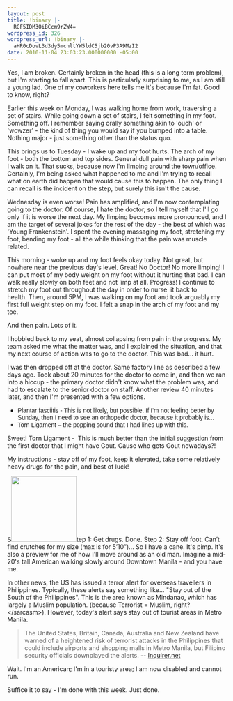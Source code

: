 ```yaml
---
layout: post
title: !binary |-
  RGF5IDM3OiBCcm9rZW4=
wordpress_id: 326
wordpress_url: !binary |-
  aHR0cDovL3d3dy5mcnltYW5ldC5jb20vP3A9MzI2
date: 2010-11-04 23:03:23.000000000 -05:00
---
```

Yes, I am broken. Certainly broken in the head (this is a long term problem), but I'm starting to fall apart. This is particularly surprising to me, as I am still a young lad. One of my coworkers here tells me it's because I'm fat. Good to know, right?

<!--more-->Earlier this week on Monday, I was walking home from work, traversing a set of stairs. While going down a set of stairs, I felt something in my foot. Something off. I remember saying orally something akin to 'ouch' or 'wowzer' - the kind of thing you would say if you bumped into a table. Nothing major - just something other than the status quo.

This brings us to Tuesday - I wake up and my foot hurts. The arch of my foot - both the bottom and top sides. General dull pain with sharp pain when I walk on it. That sucks, because now I'm limping around the town/office. Certainly, I'm being asked what happened to me and I'm trying to recall what on earth did happen that would cause this to happen. The only thing I can recall is the incident on the step, but surely this isn't the cause.

Wednesday is even worse! Pain has amplified, and I'm now contemplating going to the doctor. Of course, I hate the doctor, so I tell myself that I'll go only if it is worse the next day. My limping becomes more pronounced, and I am the target of several jokes for the rest of the day - the best of which was 'Young Frankenstein'. I spent the evening massaging my foot, stretching my foot, bending my foot - all the while thinking that the pain was muscle related.

This morning - woke up and my foot feels okay today. Not great, but nowhere near the previous day's level. Great! No Doctor! No more limping! I can put most of my body weight on my foot without it hurting that bad. I can walk really slowly on both feet and not limp at all. Progress! I continue to stretch my foot out throughout the day in order to nurse  it back to health. Then, around 5PM, I was walking on my foot and took arguably my first full weight step on my foot. I felt a snap in the arch of my foot and my toe.

And then pain. Lots of it.

I hobbled back to my seat, almost collapsing from pain in the progress. My team asked me what the matter was, and I explained the situation, and that my next course of action was to go to the doctor. This was bad... it hurt.

I was then dropped off at the doctor. Same factory line as described a few days ago. Took about 20 minutes for the doctor to come in, and then we ran into a hiccup - the primary doctor didn't know what the problem was, and had to escalate to the senior doctor on staff. Another review 40 minutes later, and then I'm presented with a few options.

<!--StartFragment-->
<ul>
	<li><span style="font-family: Helvetica, Verdana, Arial;">Plantar fasciitis - This is not likely, but possible. If I’m not feeling better by Sunday, then I need to see an orthopedic doctor, because it probably is... </span></li>
	<li><span style="font-family: Helvetica, Verdana, Arial;">Torn Ligament – the popping sound that I had lines up with this.</span></li>
</ul>
Sweet! Torn Ligament -  This is much better than the initial suggestion from the first doctor that I might have Gout. Cause who gets Gout nowadays?!

My instructions - stay off of my foot, keep it elevated, take some relatively heavy drugs for the pain, and best of luck!

<!--StartFragment--><span style="font-family: Helvetica, Verdana, Arial;">S</span><span style="font-size: 13px; font-family: Georgia, 'Times New Roman', 'Bitstream Charter', Times, serif; line-height: 19px;"><img class="size-thumbnail wp-image-327 alignleft" title="pimp_cane" src="http://www.frymanet.com/wp-content/uploads/2010/11/pimp_cane-150x150.jpg" alt="" width="150" height="150" /></span>tep 1: Get drugs. Done. Step 2: Stay off foot. Can’t find crutches for my size (max is for 5’10”)... So I have a cane. It's pimp. It's also a preview for me of how I'll move around as an old man. Imagine a mid-20's tall American walking slowly around Downtown Manila - and you have me.

In other news, the US has issued a terror alert for overseas travellers in Philippines. Typically, these alerts say something like... "Stay out of the South of the Philippines". This is the area known as Mindanao, which has largely a Muslim population. (because Terrorist = Muslim, right? &lt;/sarcasm&gt;). However, today's alert says stay out of tourist areas in Metro Manila.
<blockquote>The United States, Britain, Canada, Australia and New Zealand have warned of a heightened risk of terrorist attacks in the Philippines that could include airports and shopping malls in Metro Manila, but Filipino security officials downplayed the alerts. -- <a href="http://newsinfo.inquirer.net/inquirerheadlines/nation/view/20101104-301338/US-warns-of-terror-attack-in-Manila">Inquirer.net</a></blockquote>
Wait. I'm an American; I'm in a touristy area; I am now disabled and cannot run.

Suffice it to say - I'm done with this week. Just done.

<!--EndFragment-->
